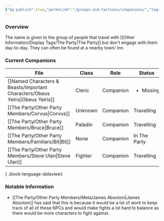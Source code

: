 ```yaml
---
{"dg-publish":true,"permalink":"/groups-and-factions/companions/","tags":["NPC","Groups"],"updated":"2025-06-10T19:02:58.033+01:00"}
---
```


### Overview
The name is given to the group of people that travel with [[Other Information/Display Tags/The Party\|The Party]] but don't engage with them day-to-day. They can often be found at a nearby town/ Inn.

### Current Companions
| File                                                                             | Class   | Role      | Status                    |
| -------------------------------------------------------------------------------- | ------- | --------- | ------------------------- |
| [[Named Characters & Beasts/Important Characters/Obeus Yelris\|Obeus Yelris]] | Cleric  | Companion | <ul><li>Missing</li></ul> |
| [[The Party/Other Party Members/Corvus\|Corvus]]                              | Unknown | Companion | Travelling                |
| [[The Party/Other Party Members/Bruce\|Bruce]]                                | Paladin | Companion | Travelling                |
| [[The Party/Other Party Members/Familiars/Bit\|Bit]]                          | None    | Companion | In The Party              |
| [[The Party/Other Party Members/Steve Ulan\|Steve Ulan]]                      | Fighter | Companion | Travelling                |

{ .block-language-dataview}

### Notable Information 
- [[The Party/Other Party Members/Meta/James Absolom\|James Absolom]] has said that this is because it would be a lot of work to keep track of all of these NPCs and would make fights a lot hard to balance as there would be more characters to fight against. 